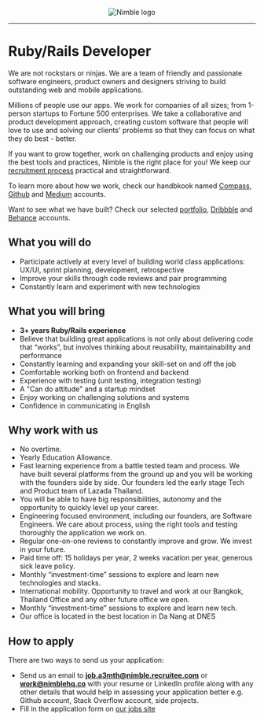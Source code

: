 <p align="center">
  <img alt="Nimble logo" src="https://assets.nimblehq.co/logo/light/logo-light-text-320.png" />
</p>

---

# Ruby/Rails Developer

We are not rockstars or ninjas. We are a team of friendly and passionate software engineers, product owners and designers 
striving to build outstanding web and mobile applications.

Millions of people use our apps. We work for companies of all sizes; from 1-person startups to Fortune 500 enterprises. 
We take a collaborative and product development approach, creating custom software that people will love to use and solving 
our clients' problems so that they can focus on what they do best - better.

If you want to grow together, work on challenging products and enjoy using the best tools and practices, Nimble is the 
right place for you! We keep our [recruitment process](https://github.com/nimblehq/our-team/blob/master/join-us/our-recruitment-process.md) 
practical and straightforward.

To learn more about how we work, check our handbkook named [Compass](https://compass.nimblehq.co/), [Github](https://github.com/nimblehq/our-team) 
and [Medium](https://medium.com/nimble) accounts. 

Want to see what we have built? Check our selected [portfolio](https://nimblehq.co/work/), 
[Dribbble](https://dribbble.com/nimblehq) and [Behance](https://www.behance.net/nimblehq) accounts.

## What you will do

* Participate actively at every level of building world class applications: UX/UI, sprint planning, development, retrospective
* Improve your skills through code reviews and pair programming
* Constantly learn and experiment with new technologies

## What you will bring

* **3+ years Ruby/Rails experience**
* Believe that building great applications is not only about delivering code that “works”, but involves thinking about reusability, maintainability and performance
* Constantly learning and expanding your skill-set on and off the job
* Comfortable working both on frontend and backend
* Experience with testing (unit testing, integration testing)
* A "Can do attitude" and a startup mindset
* Enjoy working on challenging solutions and systems
* Confidence in communicating in English

## Why work with us
   
* No overtime.
* Yearly Education Allowance.
* Fast learning experience from a battle tested team and process. We have built several platforms from the ground up and you will be working with the founders side by side. Our founders led the early stage Tech and Product team of Lazada Thailand.
* You will be able to have big responsibilities, autonomy and the opportunity to quickly level up your career.
* Engineering focused environment, including our founders, are Software Engineers. We care about process, using the right tools and testing thoroughly the application we work on.
* Regular one-on-one reviews to constantly improve and grow. We invest in your future.
* Paid time off: 15 holidays per year, 2 weeks vacation per year, generous sick leave policy.
* Monthly “investment-time” sessions to explore and learn new technologies and stacks.
* International mobility. Opportunity to travel and work at our Bangkok, Thailand Office and any other future office we open. 
* Monthly “investment-time” sessions to explore and learn new tech.
* Our office is located in the best location in Da Nang at DNES

## How to apply

There are two ways to send us your application:

* Send us an email to **job.a3mth@nimble.recruitee.com** or **work@nimblehq.co** with your resume or LinkedIn profile along with any other details that would help 
in assessing your application better e.g. Github account, Stack Overflow account, side projects.
* Fill in the application form on [our jobs site](https://jobs.nimblehq.co/o/rubyrails-developer)
